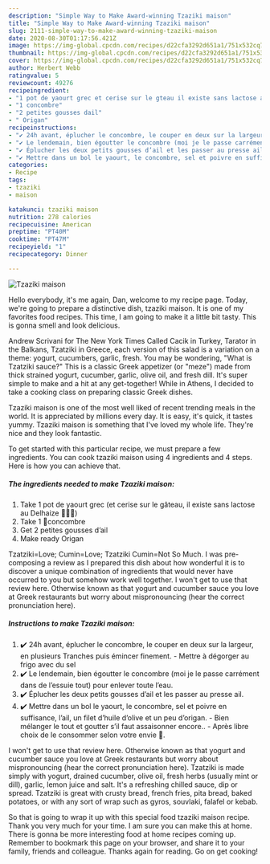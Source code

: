 ```yaml
---
description: "Simple Way to Make Award-winning Tzaziki maison"
title: "Simple Way to Make Award-winning Tzaziki maison"
slug: 2111-simple-way-to-make-award-winning-tzaziki-maison
date: 2020-08-30T01:17:56.421Z
image: https://img-global.cpcdn.com/recipes/d22cfa3292d651a1/751x532cq70/tzaziki-maison-photo-principale-de-la-recette.jpg
thumbnail: https://img-global.cpcdn.com/recipes/d22cfa3292d651a1/751x532cq70/tzaziki-maison-photo-principale-de-la-recette.jpg
cover: https://img-global.cpcdn.com/recipes/d22cfa3292d651a1/751x532cq70/tzaziki-maison-photo-principale-de-la-recette.jpg
author: Herbert Webb
ratingvalue: 5
reviewcount: 49276
recipeingredient:
- "1 pot de yaourt grec et cerise sur le gteau il existe sans lactose au Delhaize "
- "1 concombre"
- "2 petites gousses dail"
- " Origan"
recipeinstructions:
- "✔️ 24h avant, éplucher le concombre, le couper en deux sur la largeur, en plusieurs Tranches puis émincer finement. Mettre à dégorger au frigo avec du sel"
- "✔️ Le lendemain, bien égoutter le concombre (moi je le passe carrément dans de l’essuie tout) pour enlever toute l’eau."
- "✔️ Éplucher les deux petits gousses d’ail et les passer au presse ail."
- "✔️ Mettre dans un bol le yaourt, le concombre, sel et poivre en suffisance, l’ail, un filet d’huile d’olive et un peu d’origan. Bien mélanger le tout et goutter s’il faut assaisonner encore.. Après libre choix de le consommer selon votre envie 💙."
categories:
- Recipe
tags:
- tzaziki
- maison

katakunci: tzaziki maison 
nutrition: 278 calories
recipecuisine: American
preptime: "PT40M"
cooktime: "PT47M"
recipeyield: "1"
recipecategory: Dinner

---
```



![Tzaziki maison](https://img-global.cpcdn.com/recipes/d22cfa3292d651a1/751x532cq70/tzaziki-maison-photo-principale-de-la-recette.jpg)

Hello everybody, it's me again, Dan, welcome to my recipe page. Today, we're going to prepare a distinctive dish, tzaziki maison. It is one of my favorites food recipes. This time, I am going to make it a little bit tasty. This is gonna smell and look delicious.

Andrew Scrivani for The New York Times Called Cacik in Turkey, Tarator in the Balkans, Tzatziki in Greece, each version of this salad is a variation on a theme: yogurt, cucumbers, garlic, fresh. You may be wondering, &#34;What is Tzatziki sauce?&#34; This is a classic Greek appetizer (or &#34;meze&#34;) made from thick strained yogurt, cucumber, garlic, olive oil, and fresh dill. It&#39;s super simple to make and a hit at any get-together! While in Athens, I decided to take a cooking class on preparing classic Greek dishes.

Tzaziki maison is one of the most well liked of recent trending meals in the world. It is appreciated by millions every day. It is easy, it's quick, it tastes yummy. Tzaziki maison is something that I've loved my whole life. They're nice and they look fantastic.


To get started with this particular recipe, we must prepare a few ingredients. You can cook tzaziki maison using 4 ingredients and 4 steps. Here is how you can achieve that.

<!--inarticleads1-->

##### The ingredients needed to make Tzaziki maison:

1. Take 1 pot de yaourt grec (et cerise sur le gâteau, il existe sans lactose au Delhaize 🥳🙏🤪)
1. Take 1 🥒concombre
1. Get 2 petites gousses d’ail
1. Make ready  Origan


Tzatziki=Love; Cumin=Love; Tzatziki Cumin=Not So Much. I was pre-composing a review as I prepared this dish about how wonderful it is to discover a unique combination of ingredients that would never have occurred to you but somehow work well together. I won&#39;t get to use that review here. Otherwise known as that yogurt and cucumber sauce you love at Greek restaurants but worry about mispronouncing (hear the correct pronunciation here). 

<!--inarticleads2-->

##### Instructions to make Tzaziki maison:

1. ✔️ 24h avant, éplucher le concombre, le couper en deux sur la largeur, en plusieurs Tranches puis émincer finement. - Mettre à dégorger au frigo avec du sel
1. ✔️ Le lendemain, bien égoutter le concombre (moi je le passe carrément dans de l’essuie tout) pour enlever toute l’eau.
1. ✔️ Éplucher les deux petits gousses d’ail et les passer au presse ail.
1. ✔️ Mettre dans un bol le yaourt, le concombre, sel et poivre en suffisance, l’ail, un filet d’huile d’olive et un peu d’origan. - Bien mélanger le tout et goutter s’il faut assaisonner encore.. - Après libre choix de le consommer selon votre envie 💙.


I won&#39;t get to use that review here. Otherwise known as that yogurt and cucumber sauce you love at Greek restaurants but worry about mispronouncing (hear the correct pronunciation here). Tzatziki is made simply with yogurt, drained cucumber, olive oil, fresh herbs (usually mint or dill), garlic, lemon juice and salt. It&#39;s a refreshing chilled sauce, dip or spread. Tzatziki is great with crusty bread, french fries, pita bread, baked potatoes, or with any sort of wrap such as gyros, souvlaki, falafel or kebab. 

So that is going to wrap it up with this special food tzaziki maison recipe. Thank you very much for your time. I am sure you can make this at home. There is gonna be more interesting food at home recipes coming up. Remember to bookmark this page on your browser, and share it to your family, friends and colleague. Thanks again for reading. Go on get cooking!
